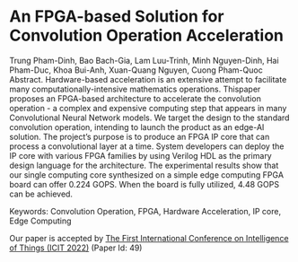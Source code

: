 # An FPGA-based Solution for Convolution Operation Acceleration
Trung Pham-Dinh, Bao Bach-Gia, Lam Luu-Trinh, Minh Nguyen-Dinh, Hai Pham-Duc, Khoa Bui-Anh, Xuan-Quang Nguyen, Cuong Pham-Quoc
Abstract. 
Hardware-based acceleration is an extensive attempt to facilitate many computationally-intensive mathematics operations. Thispaper proposes an FPGA-based architecture to accelerate the convolution operation - a complex and expensive computing step that appears in many Convolutional Neural Network models. We target the design to the standard convolution operation, intending to launch the product as an edge-AI solution. The project’s purpose is to produce an FPGA IP core that can process a convolutional layer at a time. System developers can deploy the IP core with various FPGA families by using Verilog HDL as the primary design language for the architecture. The experimental results show that our single computing core synthesized on a simple edge computing FPGA board can offer 0.224 GOPS. When the board is fully utilized, 4.48 GOPS can be achieved.

Keywords: Convolution Operation, FPGA, Hardware Acceleration, IP core, Edge Computing

Our paper is accepted by [The First International Conference on Intelligence of Things (ICIT 2022)](https://icit2022.humg.edu.vn/accepted-papers-2) (Paper Id: 49)
